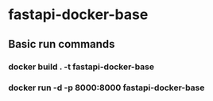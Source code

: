 # fastapi-docker-base

## Basic run commands
### docker build . -t fastapi-docker-base
### docker run -d -p 8000:8000 fastapi-docker-base
